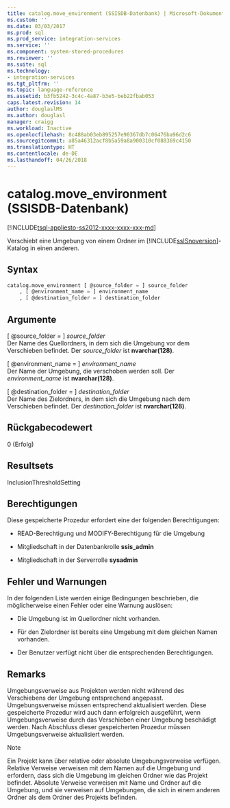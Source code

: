 ```yaml
---
title: catalog.move_environment (SSISDB-Datenbank) | Microsoft-Dokumentation
ms.custom: ''
ms.date: 03/03/2017
ms.prod: sql
ms.prod_service: integration-services
ms.service: ''
ms.component: system-stored-procedures
ms.reviewer: ''
ms.suite: sql
ms.technology:
- integration-services
ms.tgt_pltfrm: ''
ms.topic: language-reference
ms.assetid: b3fb5242-3c4c-4a87-b3e5-beb22fbab053
caps.latest.revision: 14
author: douglaslMS
ms.author: douglasl
manager: craigg
ms.workload: Inactive
ms.openlocfilehash: 8c488ab03eb895257e90367db7c06476ba96d2c6
ms.sourcegitcommit: a85a46312acf8b5a59a8a900310cf088369c4150
ms.translationtype: HT
ms.contentlocale: de-DE
ms.lasthandoff: 04/26/2018
---
```

# <a name="catalogmoveenvironment-ssisdb-database"></a>catalog.move_environment (SSISDB-Datenbank)
[!INCLUDE[tsql-appliesto-ss2012-xxxx-xxxx-xxx-md](../../includes/tsql-appliesto-ss2012-xxxx-xxxx-xxx-md.md)]

  Verschiebt eine Umgebung von einem Ordner im [!INCLUDE[ssISnoversion](../../includes/ssisnoversion-md.md)]-Katalog in einen anderen.  
  
## <a name="syntax"></a>Syntax  
  
```sql  
catalog.move_environment [ @source_folder = ] source_folder  
    , [ @environment_name = ] environment_name  
    , [ @destination_folder = ] destination_folder  
```  
  
## <a name="arguments"></a>Argumente  
 [ @source_folder = ] *source_folder*  
 Der Name des Quellordners, in dem sich die Umgebung vor dem Verschieben befindet. Der *source_folder* ist **nvarchar(128)**.  
  
 [ @environment_name = ] *environment_name*  
 Der Name der Umgebung, die verschoben werden soll. Der *environment_name* ist **nvarchar(128)**.  
  
 [ @destination_folder = ] *destination_folder*  
 Der Name des Zielordners, in dem sich die Umgebung nach dem Verschieben befindet. Der *destination_folder* ist **nvarchar(128)**.  
  
## <a name="return-code-value"></a>Rückgabecodewert  
 0 (Erfolg)  
  
## <a name="result-sets"></a>Resultsets  
 InclusionThresholdSetting  
  
## <a name="permissions"></a>Berechtigungen  
 Diese gespeicherte Prozedur erfordert eine der folgenden Berechtigungen:  
  
-   READ-Berechtigung und MODIFY-Berechtigung für die Umgebung  
  
-   Mitgliedschaft in der Datenbankrolle **ssis_admin**  
  
-   Mitgliedschaft in der Serverrolle **sysadmin**  
  
## <a name="errors-and-warnings"></a>Fehler und Warnungen  
 In der folgenden Liste werden einige Bedingungen beschrieben, die möglicherweise einen Fehler oder eine Warnung auslösen:  
  
-   Die Umgebung ist im Quellordner nicht vorhanden.  
  
-   Für den Zielordner ist bereits eine Umgebung mit dem gleichen Namen vorhanden.  
  
-   Der Benutzer verfügt nicht über die entsprechenden Berechtigungen.  
  
## <a name="remarks"></a>Remarks  
 Umgebungsverweise aus Projekten werden nicht während des Verschiebens der Umgebung entsprechend angepasst. Umgebungsverweise müssen entsprechend aktualisiert werden. Diese gespeicherte Prozedur wird auch dann erfolgreich ausgeführt, wenn Umgebungsverweise durch das Verschieben einer Umgebung beschädigt werden. Nach Abschluss dieser gespeicherten Prozedur müssen Umgebungsverweise aktualisiert werden.  
  
> [!NOTE]  
>  Ein Projekt kann über relative oder absolute Umgebungsverweise verfügen. Relative Verweise verweisen mit dem Namen auf die Umgebung und erfordern, dass sich die Umgebung im gleichen Ordner wie das Projekt befindet. Absolute Verweise verweisen mit Name und Ordner auf die Umgebung, und sie verweisen auf Umgebungen, die sich in einem anderen Ordner als dem Ordner des Projekts befinden.  
  
  
